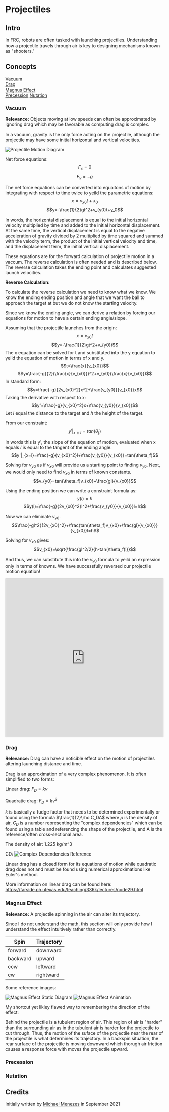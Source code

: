 # Projectiles

## Intro

In FRC, robots are often tasked with launching projectiles. Understanding how a projectile travels through air is key to designing mechanisms known as "shooters."

## Concepts

[Vacuum](#vacuum)\
[Drag](#drag)\
[Magnus Effect](#magnus-effect)\
[Precession](#precession)
[Nutation](#nutation)

### Vacuum

**Relevance:** Objects moving at low speeds can often be approximated by ignoring drag which may be favorable as computing drag is complex.

In a vacuum, gravity is the only force acting on the projectile, although the projectile may have some initial horizontal and vertical velocities.

![Projectile Motion Diagram](/static/imgs/CAD/ProjectileMotionDiagram.gif)

Net force equations:
$$F_x=0$$
$$F_y=-g$$

The net force equations can be converted into equaitons of motion by integrating with respect to time twice to yeild the parametric equations:
$$x=v_{x0}t+x_0$$
$$y=-\frac{1}{2}gt^2+v_{y0}t+y_0$$

In words, the horizontal displacement is equal to the initial horizontal velocity multiplied by time and added to the initial horizontal displacement. At the same time, the vertical displacement is equal to the negative acceleration of gravity divided by 2 multiplied by time squared and summed with the velocity term, the product of the initial vertical velocity and time, and the displacement term, the initial vertical displacement.

These equations are for the forward calculation of projectile motion in a vaccum. The reverse calculation is often needed and is described below. The reverse calculation takes the ending point and calculates suggested launch velocities.

**Reverse Calculation:**

To calculate the reverse calculation we need to know what we know. We know the ending ending position and angle that we want the ball to approach the target at but we do not know the starting velocity.

Since we know the ending angle, we can derive a relation by forcing our equations for motion to have a certain ending angle/slope.

Assuming that the projectile launches from the origin:
$$x=v_{x0}t$$
$$y=-\frac{1}{2}gt^2+v_{y0}t$$
The x equation can be solved for t and substituted into the y equation to yeild the equation of motion in terms of x and y.
$$t=\frac{x}{v_{x0}}$$
$$y=\frac{-g}{2}(\frac{x}{v_{x0}})^2+v_{y0}(\frac{x}{v_{x0}})$$
In standard form:
$$y=\frac{-g}{2v_{x0}^2}x^2+\frac{v_{y0}}{v_{x0}}x$$
Taking the derivative with respect to x:
$$y'=\frac{-g}{v_{x0}^2}x+\frac{v_{y0}}{v_{x0}}$$
Let _l_ equal the distance to the target and _h_ the height of the target.

From our constraint:
$$y'|_{x=l}=tan(\theta_f)$$

In words this is y', the slope of the equation of motion, evaluated when x equals _l_ is equal to the tangent of the ending angle.
$$y'|_{x=l}=\frac{-g}{v_{x0}^2}l+\frac{v_{y0}}{v_{x0}}=tan(\theta_f)$$

Solving for $v_{y0}$ as if $v_{x0}$ will provide us a starting point to finding $v_{y0}$. Next, we would only need to find $v_{x0}$ in terms of known constants.
$$v_{y0}=tan(\theta_f)v_{x0}+\frac{gl}{v_{x0}}$$

Using the ending position we can write a constraint formula as:
$$y(l)=h$$
$$y(l)=\frac{-g}{2v_{x0}^2}l^2+\frac{v_{y0}}{v_{x0}}l=h$$

Now we can eliminate $v_{y0}$.
$$\frac{-gl^2}{2v_{x0}^2}+\frac{tan(\theta_f)v_{x0}+\frac{gl}{v_{x0}}}{v_{x0}}l=h$$

Solving for $v_{x0}$ gives:
$$v_{x0}=\sqrt{\frac{gl^2/2}{h-tan(\theta_f)l}}$$

And thus, we can substitute this into the $v_{y0}$ formula to yeild an expression only in terms of knowns. We have successfully reversed our projectile motion equation!

<iframe src="https://www.desmos.com/calculator/kgdelj6trd?embed" width="500" height="500" style="border: 1px solid #ccc" frameborder=0></iframe>

### Drag

**Relevance:** Drag can have a noticible effect on the motion of projectiles altering launching distance and time.

Drag is an approximation of a very complex phenomenon. It is often simplified to two forms:

Linear drag: $F_D=kv$

Quadratic drag: $F_D=kv^2$

_k_ is basically a fudge factor that needs to be determined experimentally or found using the formula $\frac{1}{2}\rho C_DA$ where $\rho$ is the density of air, $C_D$ is a number representing the "complex dependencies" which can be found using a table and referencing the shape of the projectile, and A is the reference/often cross-sectional area.

The density of air: 1.225 kg/m^3

CD:
![Complex Dependencies Reference](/static/imgs/CAD/DragCoefficientTable.png)

Linear drag has a closed form for its equations of motion while quadratic drag does not and must be found using numerical approximations like Euler's method.

More information on linear drag can be found here:\
https://farside.ph.utexas.edu/teaching/336k/lectures/node29.html

### Magnus Effect

**Relevance:** A projectile spinning in the air can alter its trajectory.

Since I do not understand the math, this section will only provide how I understand the effect intuitively rather than correctly.

| Spin     | Trajectory |
| -------- | ---------- |
| forward  | downward   |
| backward | upward     |
| ccw      | leftward   |
| cw       | rightward  |

Some reference images:

![Magnus Effect Static Diagram](/static/imgs/CAD/MagnusEffectStationaryDiagram.png)
![Magnus Effect Animation](/static/imgs/CAD/MagnusEffectAnimatedDiagram.gif)

My shortcut yet likley flawed way to remembering the direction of the effect:

Behind the projectile is a tubulent region of air. This region of air is "harder" than the surrounding air as in the tubulent air is harder for the projectile to cut through. Thus, the motion of the suface of the projectile near the rear of the projectile is what determines its trajectory. In a backspin situation, the rear surface of the projectile is moving downward which thorugh air friction causes a response force with moves the projectile upward.

### Precession

### Nutation

## Credits

Initially written by [Michael Menezes](https://github.com/Menezmic21/) in September 2021
